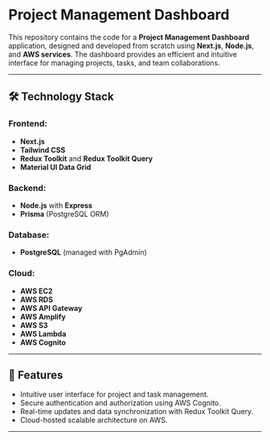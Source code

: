 # Project Management Dashboard

This repository contains the code for a **Project Management Dashboard** application, designed and developed from scratch using **Next.js**, **Node.js**, and **AWS services**. The dashboard provides an efficient and intuitive interface for managing projects, tasks, and team collaborations. 

---

## 🛠 Technology Stack

### Frontend:
- **Next.js**
- **Tailwind CSS**
- **Redux Toolkit** and **Redux Toolkit Query**
- **Material UI Data Grid**

### Backend:
- **Node.js** with **Express**
- **Prisma** (PostgreSQL ORM)

### Database:
- **PostgreSQL** (managed with PgAdmin)

### Cloud:
- **AWS EC2**
- **AWS RDS**
- **AWS API Gateway**
- **AWS Amplify**
- **AWS S3**
- **AWS Lambda**
- **AWS Cognito**

---

## 🚀 Features
- Intuitive user interface for project and task management.
- Secure authentication and authorization using AWS Cognito.
- Real-time updates and data synchronization with Redux Toolkit Query.
- Cloud-hosted scalable architecture on AWS.

---
